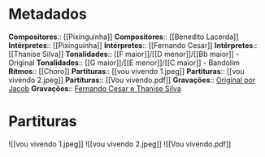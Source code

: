 # Metadados

**Compositores**:: [[Pixinguinha]]
**Compositores**:: [[Benedito Lacerda]]
**Intérpretes**:: [[Pixinguinha]]
**Intérpretes**:: [[Fernando Cesar]]
**Intérpretes**:: [[Thanise Silva]]
**Tonalidades**:: [[F maior]]/[[D menor]]/[[Bb maior]] - Original
**Tonalidades**:: [[G maior]]/[[E menor]]/[[C maior]] - Bandolim
**Ritmos**:: [[Choro]]
**Partituras**:: [[vou vivendo 1.jpeg]]
**Partituras**:: [[vou vivendo 2.jpeg]]
**Partituras**:: [[Vou vivendo.pdf]]
**Gravações**:: [Original por Jacob](https://www.youtube.com/watch?v=bIeAi9_fmuk)
**Gravações**:: [Fernando Cesar e Thanise Silva](https://www.youtube.com/watch?v=g0tICmj30aA)

# Partituras
![[vou vivendo 1.jpeg]]
![[vou vivendo 2.jpeg]]
![[Vou vivendo.pdf]]